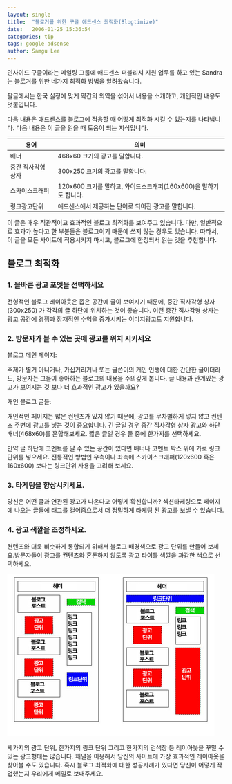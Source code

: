 ```yaml
---
layout: single
title:  "블로거를 위한 구글 애드센스 최적화(Blogtimize)"
date:   2006-01-25 15:36:54
categories: tip
tags: google adsense
author: Samgu Lee
---
```

인사이드 구글이라는 메일링 그룹에 애드센스 퍼블리셔 지원 업무를 하고 있는 Sandra는 블로거를 위한 네가지 최적화 방법을 알려왔습니다.

팔글에서는 한국 실정에 맞게 약간의 의역을 섞어서 내용을 소개하고, 개인적인 내용도 덧붙입니다.

다음 내용은 애드센스를 블로그에 적용할 때 어떻게 최적화 시킬 수 있는지를 나타냅니다. 다음 내용은 이 글을 읽을 때 도움이 되는 지식입니다.

| 용어      | 의미 |
| ----------- | ----------- |
| 배너      | 468x60 크기의 광고를 말합니다.       |
| 중간 직사각형 상자   | 300x250 크기의 광고를 말합니다.        |
| 스카이스크래퍼   | 120x600 크기를 말하고, 와이드스크래퍼(160x600)을 말하기도 합니다.        |
| 링크광고단위   | 애드센스에서 제공하는 단어로 되어진 광고를 말합니다.        |

이 글은 매우 직관적이고 효과적인 블로그 최적화를 보여주고 있습니다. 다만, 일반적으로 효과가 높다고 한 부분들은 블로그이기 때문에 쓰지 않는 경우도 있습니다. 따라서, 이 글을 모든 사이트에 적용시키지 마시고, 블로그에 한정되서 읽는 것을 추천합니다.

## 블로그 최적화

### 1. 올바른 광고 포멧을 선택하세요
전형적인 블로그 레이아웃은 좁은 공간에 글이 보여지기 때문에, 중간 직사각형 상자(300x250) 가 각각의 글 하단에 위치하는 것이 좋습니다. 이런 중간 직사각형 상자는 광고 공간에 경쟁과 잠재적인 수익을 증가시키는 이미지광고도 지원합니다.

### 2. 방문자가 볼 수 있는 곳에 광고를 위치 시키세요

블로그 메인 페이지:

주제가 별거 아니거나, 가십거리거나 또는 글쓴이의 개인 인생에 대한 간단한 글이더라도, 방문자는 그들이 좋아하는 블로그의 내용을 주의깊게 봅니다. 글 내용과 관계있는 광고가 보여지는 것 보다 더 효과적인 광고가 있을까요?

개인 블로그 글들:

개인적인 페이지는 많은 컨텐츠가 있지 않기 때문에, 광고를 무차별하게 넣지 않고 컨텐츠 주변에 광고를 넣는 것이 중요합니다. 긴 글일 경우 중간 직사각형 상자 광고와 하단 배너(468x60)를 혼합해보세요. 짦은 글일 경우 둘 중에 한가지를 선택하세요.

만약 글 하단에 코멘트를 달 수 있는 공간이 있다면 배너나 코멘트 박스 위에 가로 링크단위를 넣으세요. 전통적인 방법인 우측이나 좌측에 스카이스크래퍼(120x600 혹은 160x600) 보다는 링크단위 사용을 고려해 보세요.

### 3. 타게팅을 향상시키세요.
   
당신은 어떤 글과 연관된 광고가 나온다고 어떻게 확신합니까? 섹션타케팅으로 페이지에 나오는 글들에 태그를 걸어줌으로서 더 정밀하게 타케팅 된 광고를 보낼 수 있습니다.

### 4. 광고 색깔을 조정하세요.
   
컨텐츠와 더욱 비슷하게 통합되기 위해서 블로그 배경색으로 광고 단위를 만들어 보세요.방문자들이 광고를 컨텐츠와 혼돈하지 않도록 광고 타이틀 색깔을 과감한 색으로 선택하세요.

![블로그 최적화된 애드센스](/assets/Blogtimize-779149.jpg)

세가지의 광고 단위, 한가지의 링크 단위 그리고 한가지의 검색창 등 레이아웃을 꾸밀 수 있는 광고형태는 많습니다. 채널을 이용해서 당신의 사이트에 가장 효과적인 레이아웃을 찾아볼 수도 있습니다.
혹시 블로그 최적화에 대한 성공사례가 있다면 당신이 어떻게 작업했는지 우리에게 메일로 보내주세요.
